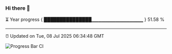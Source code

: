 ### Hi there 👋

⏳ Year progress { ███████████████▁▁▁▁▁▁▁▁▁▁▁▁▁▁▁ } 51.58 %

---

⏰ Updated on Tue, 08 Jul 2025 06:34:48 GMT

![Progress Bar CI](https://github.com/liununu/liununu/workflows/Progress%20Bar%20CI/badge.svg)
